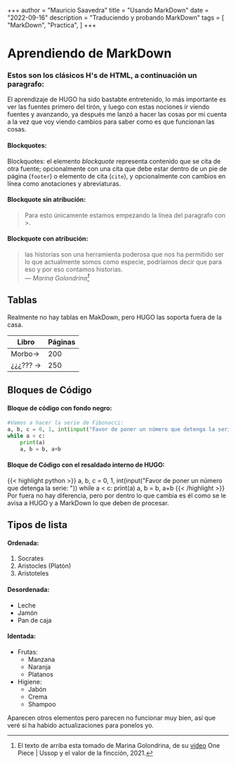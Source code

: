 +++
author = "Mauricio Saavedra"
title = "Usando MarkDown"
date = "2022-09-16"
description = "Traduciendo y probando MarkDown"
tags = [
    "MarkDown",
    "Practica",
]
+++

<!--Para poner una cabecera con MarkDown ocupamos los #, un signo es igual al número en los h1, si queremos un H6 ocupamos ###### Así, pero solo ocuparé uno-->
# Aprendiendo de MarkDown
### Estos son los clásicos H's de HTML, a continuación un paragrafo:

<!--Para escribir un paragrafo solo hace falta escribirlo:-->
El aprendizaje de HUGO ha sido bastabte entretenido, lo más importante es ver las fuentes primero del tirón, y luego con estas nociones ir viendo fuentes y avanzando, ya después me lanzó a hacer las cosas por mi cuenta a la vez que voy viendo cambios para saber como es que funcionan las cosas.

<!--Ahora veré los BLOCKQUOTES, y de paso veremos como usar *cursiva* y **negritas**, asi como el remarcado de las palabras foote, que se hace con las comas inversas: ``-->
#### Blockquotes:
Blockquotes: el elemento *blockquote* representa contenido que se cita de otra fuente; opcionalmente con una cita que debe estar dentro de un pie de página (`footer`) o elemento de cita (`cite`), y opcionalmente con cambios en línea como anotaciones y abreviaturas.

#### Blockquote sin atribución:

> Para esto únicamente estamos empezando la línea del paragrafo con >.

<!--Este es un apartado importante, pues mem sería de mucha ayuda para poner citas de autores o películas:-->
#### Blockquote con atribución:

>  las historias son una herramienta poderosa que nos ha permitido ser lo que actualmente somos como especie, podríamos decir que para eso y por eso contamos historias.<br>
> — <cite>Marina Golondrina[^1]</cite>

[^1]: El texto de arriba esta tomado de Marina Golondrina, de su [video](https://www.youtube.com/watch?v=47WyabHczVk&list=FLCpnQbC0cBTMD92_jMRWwPg&index=37) One Piece | Ussop y el valor de la fincción, 2021.

## Tablas

Realmente no hay tablas en MakDown, pero HUGO las soporta fuera de la casa.

   Libro    | Páginas
------------|------
   Morbo->  | 200
 ¿¿¿??? ->  | 250

## Bloques de Código
<!--Hay tres maneras de poner el código:
1.-Con fondo negro, usando triples comas invertidas:
```Ponemos el lenguaje
salto de línea y el código```
2.- Sin el fondo negro únicamente vamos escribiendo el código pero con tabulador a cada renglón.
3.-
-->
#### Bloque de código con fondo negro:

```python
#Vamos a hacer la serie de Fibonacci:
a, b, c = 0, 1, int(input("Favor de poner un número que detenga la serie: "))
while a < c:
    print(a)
    a, b = b, a+b
```
#### Bloque de Código con el resaldado interno de HUGO:
{{< highlight python >}}
a, b, c = 0, 1, int(input("Favor de poner un número que detenga la serie: "))
while a < c:
    print(a)
    a, b = b, a+b
{{< /highlight >}}
Por fuera no hay diferencia, pero por dentro lo que cambia es él como se le avisa a HUGO y a MarkDown lo que deben de procesar.

## Tipos de lista

#### Ordenada:

1. Socrates
2. Aristocles (Platón)
3. Aristoteles

#### Desordenada:

* Leche
* Jamón
* Pan de caja

#### Identada:

* Frutas:
  * Manzana
  * Naranja
  * Platanos
* Higiene:
  * Jabón
  * Crema
  * Shampoo

Aparecen otros elementos pero parecen no funcionar muy bien, así que veré si ha habido actualizaciones para ponelos yo.